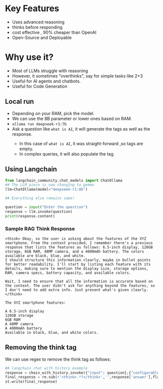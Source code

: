 # Key Features
- Uses advanced reasoning
- thinks before responding
- cost effective , 90% cheaper than OpenAI
- Open-Source and Deployable

# Why use it?
- Most of LLMs struggle with reasoning
- However, it sometimes "overthinks", say for simple tasks like 2+3
- Useful for AI agents and chatbots.
- Useful for Code Generation

## Local run
- Depending on your RAM, pick the model.
- We can use the 8B parameter or lower ones based on RAM.
- `ollama run deepseek-r1:7b`
- Ask a question like `what is AI`, it will generate the <think> tags as well as the response.
    - In this case of `what is AI`, it was straight-forward ,so <think> tags are empty.
    - In complex queries, it will also populate the <think> tag.

## Using Langchain
```python
from langchain_community.chat_models import ChatOllama
## The LLM piece is now changing to gemma
llm=ChatOllama(model="deepseek-r1:8b")

## Everything else remains same!

question = input("Enter the question")
response = llm.invoke(question)
print(response.content)

```

### Sample RAG Think Response
```
<think> Okay, so the user is asking about the features of the XYZ smartphone. From the context provided, I remember there's a previous response that lists the features as follows: 6.5-inch display, 128GB storage, 6GB RAM, 48MP camera, and a 4000mAh battery. The colors available are black, blue, and white.
I should structure this information clearly, maybe in bullet points for better readability. I'll start by listing each feature with its details, making sure to mention the display size, storage options, RAM, camera specs, battery capacity, and available colors.

Wait, I need to ensure that all the information is accurate based on the context. The user didn't ask for anything beyond the features, so I don't need to add extra info. Just present what's given clearly. </think>

The XYZ smartphone features:

A 6.5-inch display
128GB storage
6GB RAM
A 48MP camera
A 4000mAh battery
Available in black, blue, and white colors.
```

## Removing the think tag

We can use regex to remove the think tag as follows:
```python
## langchain chat with history example
response = chain_with_history.invoke({"input": question},{"configurable":{"session_id":"abc124"}})
final_response = re.sub(r'<think>.*?</think>','',response['answer'],flags=re.DOTALL).strip()
st.write(final_response)
```

